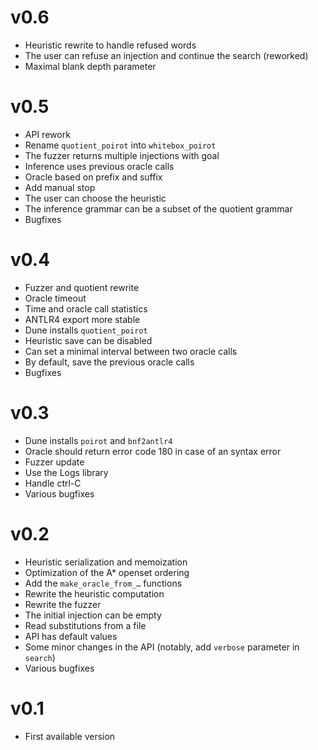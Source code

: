 # v0.6
- Heuristic rewrite to handle refused words
- The user can refuse an injection and continue the search (reworked)
- Maximal blank depth parameter

# v0.5
- API rework
- Rename `quotient_poirot` into `whitebox_poirot`
- The fuzzer returns multiple injections with goal
- Inference uses previous oracle calls
- Oracle based on prefix and suffix
- Add manual stop
- The user can choose the heuristic
- The inference grammar can be a subset of the quotient grammar
- Bugfixes

# v0.4
- Fuzzer and quotient rewrite
- Oracle timeout
- Time and oracle call statistics
- ANTLR4 export more stable
- Dune installs `quotient_poirot`
- Heuristic save can be disabled
- Can set a minimal interval between two oracle calls
- By default, save the previous oracle calls
- Bugfixes

# v0.3
- Dune installs `poirot` and `bnf2antlr4`
- Oracle should return error code 180 in case of an syntax error
- Fuzzer update
- Use the Logs library
- Handle ctrl-C
- Various bugfixes

# v0.2
- Heuristic serialization and memoization
- Optimization of the A* openset ordering
- Add the `make_oracle_from_…` functions
- Rewrite the heuristic computation
- Rewrite the fuzzer
- The initial injection can be empty
- Read substitutions from a file
- API has default values
- Some minor changes in the API (notably, add `verbose` parameter in `search`)
- Various bugfixes

# v0.1
- First available version
